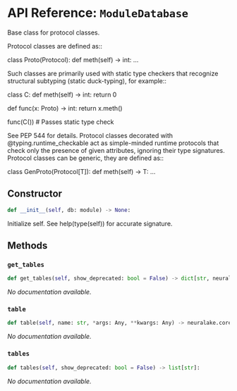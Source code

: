 # API Reference: `ModuleDatabase`

Base class for protocol classes.

Protocol classes are defined as::

class Proto(Protocol):
def meth(self) -> int:
...

Such classes are primarily used with static type checkers that recognize
structural subtyping (static duck-typing), for example::

class C:
def meth(self) -> int:
return 0

def func(x: Proto) -> int:
return x.meth()

func(C())  # Passes static type check

See PEP 544 for details. Protocol classes decorated with
@typing.runtime_checkable act as simple-minded runtime protocols that check
only the presence of given attributes, ignoring their type signatures.
Protocol classes can be generic, they are defined as::

class GenProto(Protocol[T]):
def meth(self) -> T:
...

## Constructor

```python
def __init__(self, db: module) -> None:
```

Initialize self.  See help(type(self)) for accurate signature.

## Methods

### `get_tables`

```python
def get_tables(self, show_deprecated: bool = False) -> dict[str, neuralake.core.tables.metadata.TableProtocol]:
```

*No documentation available.*

### `table`

```python
def table(self, name: str, *args: Any, **kwargs: Any) -> neuralake.core.dataframe.frame.NlkDataFrame:
```

*No documentation available.*

### `tables`

```python
def tables(self, show_deprecated: bool = False) -> list[str]:
```

*No documentation available.*
